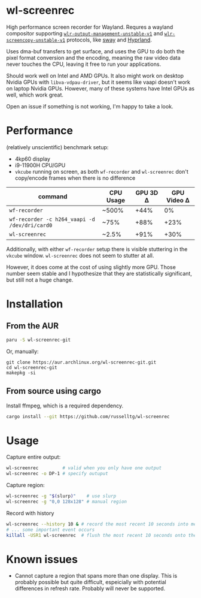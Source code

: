# wl-screenrec

High performance screen recorder for Wayland. Requres a wayland compositor supporting
[`wlr-output-management-unstable-v1`](https://wayland.app/protocols/wlr-output-management-unstable-v1) 
and [`wlr-screencopy-unstable-v1`](https://wayland.app/protocols/wlr-screencopy-unstable-v1) protocols, 
like [sway](https://swaywm.org/) and [Hyprland](https://hyprland.org/). 

Uses dma-buf transfers to get surface, and uses the GPU to do both the pixel format conversion and the encoding,
meaning the raw video data never touches the CPU, leaving it free to run your applications.

Should work well on Intel and AMD GPUs. It also might work on desktop Nvidia GPUs with `libva-vdpau-driver`, 
but it seems like vaapi doesn't work on laptop Nvidia GPUs. However, many of these systems have Intel GPUs as well,
which work great.

Open an issue if something is not working, I'm happy to take a look.

# Performance

(relatively unscientific) benchmark setup:
- 4kp60 display
- i9-11900H CPU/GPU
- `vkcube` running on screen, as both `wf-recorder` and `wl-screenrec` don't copy/encode frames when there is no difference

| command                                       | CPU Usage | GPU 3D Δ | GPU Video Δ |
| --------------------------------------------- | --------- | -------- | ----------- |
| `wf-recorder`                                 | ~500%     | +44%     | 0%          |
| `wf-recorder -c h264_vaapi -d /dev/dri/card0` | ~75%      | +88%     | +23%        |
| `wl-screenrec`                                | ~2.5%     | +91%     | +30%        |

Additionally, with either `wf-recorder` setup there is visible stuttering in the `vkcube` window. `wl-screenrec` does not seem to stutter at all.

However, it does come at the cost of using slightly more GPU. Those number seem stable and I hypothesize that they are statistically significant,
but still not a huge change.

# Installation

## From the AUR

```bash
paru -S wl-screenrec-git
```
Or, manually:
```
git clone https://aur.archlinux.org/wl-screenrec-git.git
cd wl-screenrec-git
makepkg -si
```

## From source using cargo

Install ffmpeg, which is a required dependency.

```bash
cargo install --git https://github.com/russelltg/wl-screenrec
```

# Usage

Capture entire output:

```bash
wl-screenrec         # valid when you only have one output
wl-screenrec -o DP-1 # specify outuput
```

Capture region:

```bash
wl-screenrec -g "$(slurp)"    # use slurp
wl-screenrec -g "0,0 128x128" # manual region
```

Record with history
```bash
wl-screenrec --history 10 & # record the most recent 10 seconds into memory, not writing into the file
# ... some important event occurs
killall -USR1 wl-screenrec  # flush the most recent 10 seconds onto the file, and start appending to the file like recording normally
```

# Known issues

- Cannot capture a region that spans more than one display. This is probably possible but quite difficult, espeicially with potential differences in refresh rate. Probably will never be supported.
